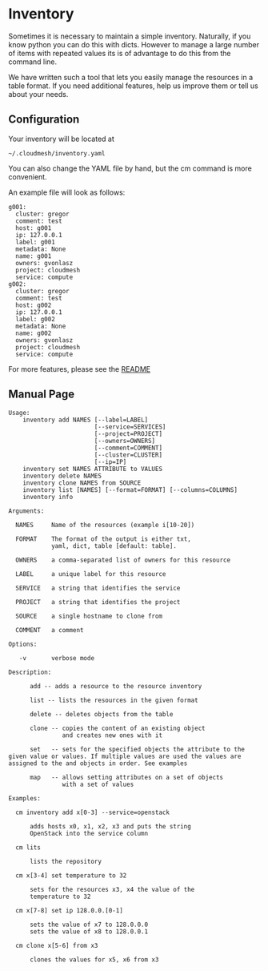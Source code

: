 # Inventory

Sometimes it is necessary to maintain a simple inventory. Naturally, if you
know python you can do this with dicts. However to manage a large number
of items with repeated values its is of advantage to do this from the
command line.

We have written such a tool that lets you easily manage the resources in
a table format. If you need additional features, help us improve them or
tell us about your needs.


## Configuration

Your inventory will be located at

`~/.cloudmesh/inventory.yaml`

You can also change the YAML file by hand, but the cm command is more convenient.

An example file will look as follows:

```
g001:
  cluster: gregor
  comment: test
  host: g001
  ip: 127.0.0.1
  label: g001
  metadata: None
  name: g001
  owners: gvonlasz
  project: cloudmesh
  service: compute
g002:
  cluster: gregor
  comment: test
  host: g002
  ip: 127.0.0.1
  label: g002
  metadata: None
  name: g002
  owners: gvonlasz
  project: cloudmesh
  service: compute
```

For more features, please see the [README](https://github.com/cloudmesh/cloudmesh-inventory/blob/master/README.md)

## Manual Page

```
Usage:
    inventory add NAMES [--label=LABEL]
                        [--service=SERVICES]
                        [--project=PROJECT]
                        [--owners=OWNERS]
                        [--comment=COMMENT]
                        [--cluster=CLUSTER]
                        [--ip=IP]
    inventory set NAMES ATTRIBUTE to VALUES
    inventory delete NAMES
    inventory clone NAMES from SOURCE
    inventory list [NAMES] [--format=FORMAT] [--columns=COLUMNS]
    inventory info

Arguments:

  NAMES     Name of the resources (example i[10-20])

  FORMAT    The format of the output is either txt,
            yaml, dict, table [default: table].

  OWNERS    a comma-separated list of owners for this resource

  LABEL     a unique label for this resource

  SERVICE   a string that identifies the service

  PROJECT   a string that identifies the project

  SOURCE    a single hostname to clone from

  COMMENT   a comment

Options:

   -v       verbose mode

Description:

      add -- adds a resource to the resource inventory

      list -- lists the resources in the given format

      delete -- deletes objects from the table

      clone -- copies the content of an existing object
               and creates new ones with it

      set   -- sets for the specified objects the attribute to the given value or values. If multiple values are used the values are assigned to the and objects in order. See examples

      map   -- allows setting attributes on a set of objects
               with a set of values

Examples:

  cm inventory add x[0-3] --service=openstack

      adds hosts x0, x1, x2, x3 and puts the string
      OpenStack into the service column

  cm lits

      lists the repository

  cm x[3-4] set temperature to 32

      sets for the resources x3, x4 the value of the
      temperature to 32

  cm x[7-8] set ip 128.0.0.[0-1]

      sets the value of x7 to 128.0.0.0
      sets the value of x8 to 128.0.0.1

  cm clone x[5-6] from x3

      clones the values for x5, x6 from x3
```
